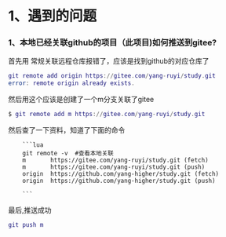 # 1、遇到的问题

### 1、本地已经关联github的项目（此项目)如何推送到gitee?

首先用 常规关联远程仓库报错了，应该是找到github的对应仓库了

```lua
git remote add origin https://gitee.com/yang-ruyi/study.git
error: remote origin already exists.
```

然后用这个应该是创建了一个m分支关联了gitee

```lua
$ git remote add m https://gitee.com/yang-ruyi/study.git

```

然后查了一下资料，知道了下面的命令

        ```lua
        git remote -v  #查看本地关联
        m       https://gitee.com/yang-ruyi/study.git (fetch)
        m       https://gitee.com/yang-ruyi/study.git (push)
        origin  https://github.com/yang-higher/study.git (fetch)
        origin  https://github.com/yang-higher/study.git (push)
        
        ```

最后,推送成功

```lua
git push m
```

   

